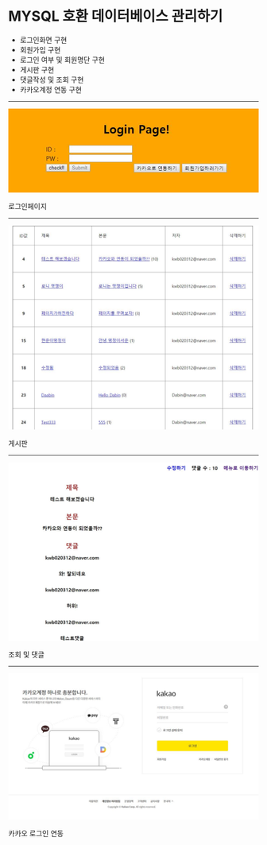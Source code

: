 # MYSQL 호환 데이터베이스 관리하기

- 로그인화면 구현
- 회원가입 구현
- 로그인 여부 및 회원명단 구현
- 게시판 구현
- 댓글작성 및 조회 구현
- 카카오계정 연동 구현
---
<img src='./sql_login.JPG'>
<p>로그인페이지</p>

---

<img src='./sql_title.JPG'>
<p>게시판</p>

---
<img src='sql_desc.JPG'>
<p>조회 및 댓글</p>

---

<img src='sql_kakao.JPG'>
<p>카카오 로그인 연동</p>
